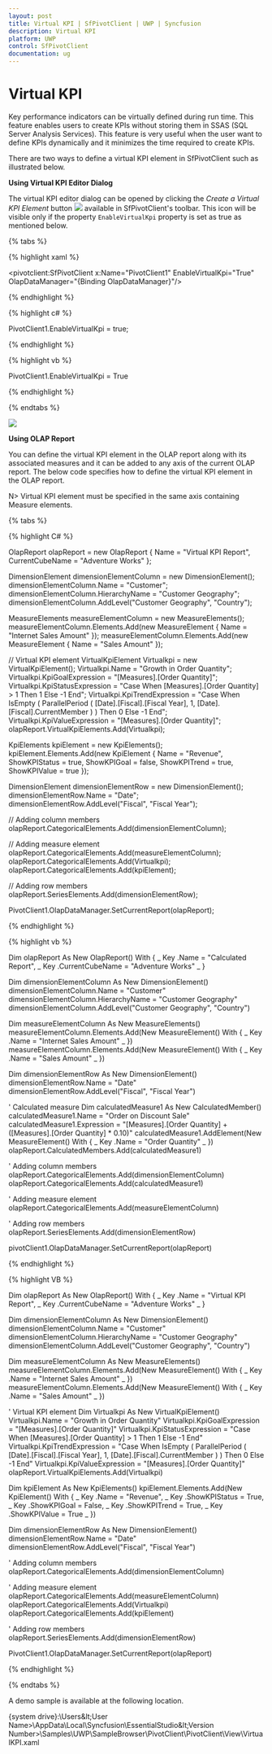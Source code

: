 ```yaml
---
layout: post
title: Virtual KPI | SfPivotClient | UWP | Syncfusion
description: Virtual KPI
platform: UWP
control: SfPivotClient
documentation: ug
---
```


# Virtual KPI

Key performance indicators can be virtually defined during run time. This feature enables users to create KPIs without storing them in SSAS (SQL Server Analysis Services). This feature is very useful when the user want to define KPIs dynamically and it minimizes the time required to create KPIs.

There are two ways to define a virtual KPI element in SfPivotClient such as illustrated below.

**Using Virtual KPI Editor Dialog**

The virtual KPI editor dialog can be opened by clicking the *Create a Virtual KPI Element* button ![](Virtual-KPI_images/Virtual-KPI-icon.png) available in SfPivotClient's toolbar. This icon will be visible only if the property `EnableVirtualKpi` property is set as true as mentioned below.

{% tabs %}

{% highlight xaml %}

<pivotclient:SfPivotClient x:Name="PivotClient1" EnableVirtualKpi="True" OlapDataManager="{Binding OlapDataManager}"/>

{% endhighlight %}

{% highlight c# %}

PivotClient1.EnableVirtualKpi = true;

{% endhighlight %}

{% highlight vb %}

PivotClient1.EnableVirtualKpi = True

{% endhighlight %}

{% endtabs %}

![](Virtual-KPI_images/virtualKPIEditor.png)

**Using OLAP Report**

You can define the virtual KPI element in the OLAP report along with its associated measures and it can be added to any axis of the current OLAP report. The below code specifies how to define the virtual KPI element in the OLAP report.

N> Virtual KPI element must be specified in the same axis containing Measure elements.

{% tabs %}

{% highlight C# %}

OlapReport olapReport = new OlapReport
{
    Name = "Virtual KPI Report",
    CurrentCubeName = "Adventure Works"
};

DimensionElement dimensionElementColumn = new DimensionElement();
dimensionElementColumn.Name = "Customer";
dimensionElementColumn.HierarchyName = "Customer Geography";
dimensionElementColumn.AddLevel("Customer Geography", "Country");

MeasureElements measureElementColumn = new MeasureElements();
measureElementColumn.Elements.Add(new MeasureElement { Name = "Internet Sales Amount" });
measureElementColumn.Elements.Add(new MeasureElement { Name = "Sales Amount" });

// Virtual KPI element
VirtualKpiElement Virtualkpi = new VirtualKpiElement();
Virtualkpi.Name = "Growth in Order Quantity";
Virtualkpi.KpiGoalExpression = "[Measures].[Order Quantity]";
Virtualkpi.KpiStatusExpression = "Case When [Measures].[Order Quantity] > 1 Then 1 Else -1 End";
Virtualkpi.KpiTrendExpression = "Case When IsEmpty ( ParallelPeriod ( [Date].[Fiscal].[Fiscal Year], 1, [Date].[Fiscal].CurrentMember ) ) Then 0  Else -1 End";
Virtualkpi.KpiValueExpression = "[Measures].[Order Quantity]";
olapReport.VirtualKpiElements.Add(Virtualkpi);

KpiElements kpiElement = new KpiElements();
kpiElement.Elements.Add(new KpiElement { Name = "Revenue", ShowKPIStatus = true, ShowKPIGoal = false, ShowKPITrend = true, ShowKPIValue = true });

DimensionElement dimensionElementRow = new DimensionElement();
dimensionElementRow.Name = "Date";
dimensionElementRow.AddLevel("Fiscal", "Fiscal Year");

// Adding column members
olapReport.CategoricalElements.Add(dimensionElementColumn);

// Adding measure element
olapReport.CategoricalElements.Add(measureElementColumn);
olapReport.CategoricalElements.Add(Virtualkpi);
olapReport.CategoricalElements.Add(kpiElement);

// Adding row members
olapReport.SeriesElements.Add(dimensionElementRow);

PivotClient1.OlapDataManager.SetCurrentReport(olapReport);

{% endhighlight %}

{% highlight vb %}

Dim olapReport As New OlapReport() With { _
    Key .Name = "Calculated Report", _
    Key .CurrentCubeName = "Adventure Works" _
}

Dim dimensionElementColumn As New DimensionElement()
dimensionElementColumn.Name = "Customer"
dimensionElementColumn.HierarchyName = "Customer Geography"
dimensionElementColumn.AddLevel("Customer Geography", "Country")

Dim measureElementColumn As New MeasureElements()
measureElementColumn.Elements.Add(New MeasureElement() With { _
    Key .Name = "Internet Sales Amount" _
})
measureElementColumn.Elements.Add(New MeasureElement() With { _
    Key .Name = "Sales Amount" _
})

Dim dimensionElementRow As New DimensionElement()
dimensionElementRow.Name = "Date"
dimensionElementRow.AddLevel("Fiscal", "Fiscal Year")

' Calculated measure
Dim calculatedMeasure1 As New CalculatedMember()
calculatedMeasure1.Name = "Order on Discount Sale"
calculatedMeasure1.Expression = "[Measures].[Order Quantity] + ([Measures].[Order Quantity] * 0.10)"
calculatedMeasure1.AddElement(New MeasureElement() With { _
    Key .Name = "Order Quantity" _
})
olapReport.CalculatedMembers.Add(calculatedMeasure1)

' Adding column members
olapReport.CategoricalElements.Add(dimensionElementColumn)
olapReport.CategoricalElements.Add(calculatedMeasure1)

' Adding measure element
olapReport.CategoricalElements.Add(measureElementColumn)

' Adding row members
olapReport.SeriesElements.Add(dimensionElementRow)

pivotClient1.OlapDataManager.SetCurrentReport(olapReport)

{% endhighlight %}

{% highlight VB %}

Dim olapReport As New OlapReport() With { _
    Key .Name = "Virtual KPI Report", _
    Key .CurrentCubeName = "Adventure Works" _
}

Dim dimensionElementColumn As New DimensionElement()
dimensionElementColumn.Name = "Customer"
dimensionElementColumn.HierarchyName = "Customer Geography"
dimensionElementColumn.AddLevel("Customer Geography", "Country")

Dim measureElementColumn As New MeasureElements()
measureElementColumn.Elements.Add(New MeasureElement() With { _
    Key .Name = "Internet Sales Amount" _
})
measureElementColumn.Elements.Add(New MeasureElement() With { _
    Key .Name = "Sales Amount" _
})

' Virtual KPI element
Dim Virtualkpi As New VirtualKpiElement()
Virtualkpi.Name = "Growth in Order Quantity"
Virtualkpi.KpiGoalExpression = "[Measures].[Order Quantity]"
Virtualkpi.KpiStatusExpression = "Case When [Measures].[Order Quantity] > 1 Then 1 Else -1 End"
Virtualkpi.KpiTrendExpression = "Case When IsEmpty ( ParallelPeriod ( [Date].[Fiscal].[Fiscal Year], 1, [Date].[Fiscal].CurrentMember ) ) Then 0  Else -1 End"
Virtualkpi.KpiValueExpression = "[Measures].[Order Quantity]"
olapReport.VirtualKpiElements.Add(Virtualkpi)

Dim kpiElement As New KpiElements()
kpiElement.Elements.Add(New KpiElement() With { _
    Key .Name = "Revenue", _
    Key .ShowKPIStatus = True, _
    Key .ShowKPIGoal = False, _
    Key .ShowKPITrend = True, _
    Key .ShowKPIValue = True _
})

Dim dimensionElementRow As New DimensionElement()
dimensionElementRow.Name = "Date"
dimensionElementRow.AddLevel("Fiscal", "Fiscal Year")

' Adding column members
olapReport.CategoricalElements.Add(dimensionElementColumn)

' Adding measure element
olapReport.CategoricalElements.Add(measureElementColumn)
olapReport.CategoricalElements.Add(Virtualkpi)
olapReport.CategoricalElements.Add(kpiElement)

' Adding row members
olapReport.SeriesElements.Add(dimensionElementRow)

PivotClient1.OlapDataManager.SetCurrentReport(olapReport)

{% endhighlight %}

{% endtabs %}

A demo sample is available at the following location.

{system drive}:\Users\&lt;User Name&gt;\AppData\Local\Syncfusion\EssentialStudio\&lt;Version Number&gt;\Samples\UWP\SampleBrowser\PivotClient\PivotClient\View\VirtualKPI.xaml